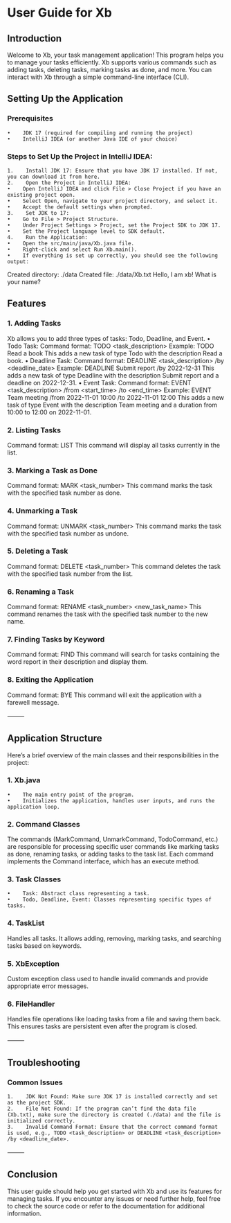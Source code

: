 # User Guide for Xb

## Introduction

 Welcome to Xb, your task management application! This program helps you to manage your tasks efficiently. Xb supports various commands such as adding tasks, deleting tasks, marking tasks as done, and more. You can interact with Xb through a simple command-line interface (CLI).

## Setting Up the Application

### Prerequisites
    •    JDK 17 (required for compiling and running the project)
    •    IntelliJ IDEA (or another Java IDE of your choice)

### Steps to Set Up the Project in IntelliJ IDEA:
    1.    Install JDK 17: Ensure that you have JDK 17 installed. If not, you can download it from here.
    2.    Open the Project in IntelliJ IDEA:
    •    Open IntelliJ IDEA and click File > Close Project if you have an existing project open.
    •    Select Open, navigate to your project directory, and select it.
    •    Accept the default settings when prompted.
    3.    Set JDK to 17:
    •    Go to File > Project Structure.
    •    Under Project Settings > Project, set the Project SDK to JDK 17.
    •    Set the Project language level to SDK default.
    4.    Run the Application:
    •    Open the src/main/java/Xb.java file.
    •    Right-click and select Run Xb.main().
    •    If everything is set up correctly, you should see the following output:
    
Created directory: ./data
Created file: ./data/Xb.txt
Hello, I am xb!
What is your name?



## Features

### 1. Adding Tasks

Xb allows you to add three types of tasks: Todo, Deadline, and Event.
    •    Todo Task:
Command format: TODO <task_description>
Example: TODO Read a book
This adds a new task of type Todo with the description Read a book.
    •    Deadline Task:
Command format: DEADLINE <task_description> /by <deadline_date>
Example: DEADLINE Submit report /by 2022-12-31
This adds a new task of type Deadline with the description Submit report and a deadline on 2022-12-31.
    •    Event Task:
Command format: EVENT <task_description> /from <start_time> /to <end_time>
Example: EVENT Team meeting /from 2022-11-01 10:00 /to 2022-11-01 12:00
This adds a new task of type Event with the description Team meeting and a duration from 10:00 to 12:00 on 2022-11-01.

### 2. Listing Tasks

Command format: LIST
This command will display all tasks currently in the list.

### 3. Marking a Task as Done

Command format: MARK <task_number>
This command marks the task with the specified task number as done.

### 4. Unmarking a Task

Command format: UNMARK <task_number>
This command marks the task with the specified task number as undone.

### 5. Deleting a Task

Command format: DELETE <task_number>
This command deletes the task with the specified task number from the list.

### 6. Renaming a Task

Command format: RENAME <task_number> <new_task_name>
This command renames the task with the specified task number to the new name.

### 7. Finding Tasks by Keyword

Command format: FIND <keyword>
This command will search for tasks containing the word report in their description and display them.

### 8. Exiting the Application

Command format: BYE
This command will exit the application with a farewell message.

⸻

## Application Structure

Here’s a brief overview of the main classes and their responsibilities in the project:

### 1. Xb.java
    •    The main entry point of the program.
    •    Initializes the application, handles user inputs, and runs the application loop.

### 2. Command Classes

The commands (MarkCommand, UnmarkCommand, TodoCommand, etc.) are responsible for processing specific user commands like marking tasks as done, renaming tasks, or adding tasks to the task list. Each command implements the Command interface, which has an execute method.

### 3. Task Classes
    •    Task: Abstract class representing a task.
    •    Todo, Deadline, Event: Classes representing specific types of tasks.

### 4. TaskList

Handles all tasks. It allows adding, removing, marking tasks, and searching tasks based on keywords.

### 5. XbException

Custom exception class used to handle invalid commands and provide appropriate error messages.

### 6. FileHandler

Handles file operations like loading tasks from a file and saving them back. This ensures tasks are persistent even after the program is closed.

⸻

## Troubleshooting

### Common Issues
    1.    JDK Not Found: Make sure JDK 17 is installed correctly and set as the project SDK.
    2.    File Not Found: If the program can’t find the data file (Xb.txt), make sure the directory is created (./data) and the file is initialized correctly.
    3.    Invalid Command Format: Ensure that the correct command format is used, e.g., TODO <task_description> or DEADLINE <task_description> /by <deadline_date>.

⸻

## Conclusion

This user guide should help you get started with Xb and use its features for managing tasks. If you encounter any issues or need further help, feel free to check the source code or refer to the documentation for additional information.
